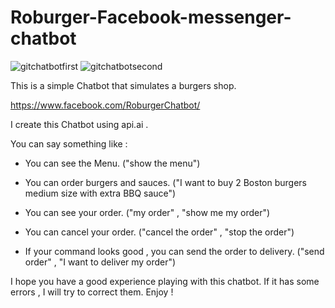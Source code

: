 # Roburger-Facebook-messenger-chatbot


![gitchatbotfirst](https://cloud.githubusercontent.com/assets/22049583/21677884/de2d315e-d344-11e6-8512-ddd8f9c31c74.jpg)
![gitchatbotsecond](https://cloud.githubusercontent.com/assets/22049583/21677885/e023ab28-d344-11e6-9891-ab543e033a45.jpg)


This is a simple Chatbot that simulates a burgers shop.


https://www.facebook.com/RoburgerChatbot/


I create this Chatbot using api.ai .


You can say something like : 

- You can see the Menu. ("show the menu")

- You can order burgers and sauces. ("I want to buy 2 Boston burgers medium size with extra BBQ sauce")

- You can see your order. ("my order" , "show me my order")

- You can cancel your order. ("cancel the order" , "stop the order")

- If your command looks good , you can send the order to delivery. ("send order" , "I want to deliver my order")



I hope you have a good experience playing with this chatbot.
If it has some errors , I will try to correct them.
Enjoy !
